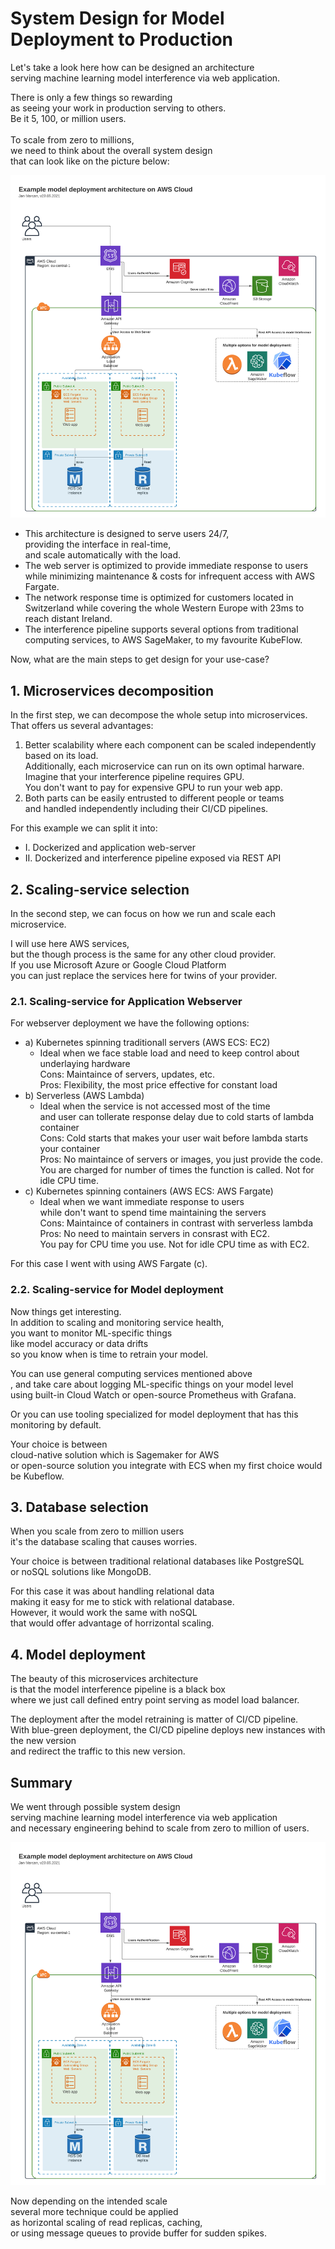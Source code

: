 # System Design for Model Deployment to Production

Let's take a look here how can be designed an architecture<br>
serving machine learning model interference via web application.

There is only a few things so rewarding<br>
as seeing your work in production serving to others. <br>
Be it 5, 100, or million users.<br>
<br>
To scale from zero to millions, <br>we need to think about the overall system design<br> that can look like on the picture below:

![Model Deployment Architecture](model_deployment_architecture.png)
- This architecture is designed to serve users 24/7,<br>
providing the interface in real-time,<br>
and scale automatically with the load.
- The web server is optimized to provide immediate response to users<br>
while minimizing maintenance & costs for infrequent access with AWS Fargate.
- The network response time is optimized for customers located in Switzerland 
while covering the whole Western Europe with 23ms to reach distant Ireland.
- The interference pipeline supports several options from traditional computing services, to AWS SageMaker, to my favourite KubeFlow.

Now, what are the main steps to get design for your use-case?

## 1. Microservices decomposition
In the first step, we can decompose the whole setup into microservices. <br>
That offers us several advantages: 
1. Better scalability where each component can be scaled independently based on its load.<br>
Additionally, each microservice can run on its own optimal harware. <br>
Imagine that your interference pipeline requires GPU. <br> You don't want to pay for expensive GPU to run your web app.
2. Both parts can be easily entrusted to different people or teams <br>
and handled independently including their CI/CD pipelines.

For this example we can split it into:
- I. Dockerized and application web-server
- II. Dockerized and interference pipeline exposed via REST API

## 2. Scaling-service selection
In the second step, we can focus on how we run and scale each microservice.

I will use here AWS services,<br>
but the though process is the same for any other cloud provider.<br>
If you use Microsoft Azure or Google Cloud Platform<br>
you can just replace the services here for twins of your provider.

### 2.1. Scaling-service for Application Webserver
For webserver deployment we have the following options:
- a) Kubernetes spinning traditionall servers (AWS ECS: EC2)
    - Ideal when we face stable load and need to keep control about underlaying hardware <br>
    Cons: Maintaince of servers, updates, etc.<br>
    Pros: Flexibility, the most price effective for constant load
- b) Serverless (AWS Lambda)
    - Ideal when the service is not accessed most of the time<br> 
    and user can tollerate response delay due to cold starts of lambda container<br>
    Cons: Cold starts that makes your user wait  before lambda starts your container<br>
    Pros: No maintaince of servers or images, you just provide the code.<br>
    You are charged for number of times the function is called. Not for idle CPU time.
- c) Kubernetes spinning containers (AWS ECS: AWS Fargate) 
    - Ideal when we want immediate response to users<br>
    while don't want to spend time maintaining the servers<br>
    Cons: Maintaince of containers in contrast with serverless lambda<br>
    Pros: No need to maintain servers in consrast with EC2.<br> 
    You pay for CPU time you use. Not for idle CPU time as with EC2. 

For this case I went with using AWS Fargate (c).

### 2.2. Scaling-service for Model deployment
Now things get interesting.<br>
In addition to scaling and monitoring service health,<br>
you want to monitor ML-specific things<br>
like model accuracy or data drifts<br>
so you know when is time to retrain your model. 

You can use general computing services mentioned above<br>,
and take care about logging ML-specific things on your model level<br>
using built-in Cloud Watch or open-source Prometheus with Grafana.

Or you can use tooling specialized for model deployment
that has this monitoring by default.

Your choice is between<br>
cloud-native solution which is Sagemaker for AWS<br>
or open-source solution you integrate with ECS when my first choice would be Kubeflow.

## 3. Database selection
When you scale from zero to million users<br>
it's the database scaling that causes worries.

Your choice is between traditional relational databases like PostgreSQL<br>
or noSQL solutions like MongoDB.

For this case it was about handling relational data<br>
making it easy for me to stick with relational database.<br> 
However, it would work the same with noSQL<br>
that would offer advantage of horrizontal scaling.

## 4. Model deployment

The beauty of this microservices architecture<br> 
is that the model interference pipeline is a black box<br> 
where we just call defined entry point serving as model load balancer.

The deployment after the model retraining is matter of CI/CD pipeline.<br> 
With blue-green deployment, the CI/CD pipeline deploys new instances with the new version<br> 
and redirect the traffic to this new version.

## Summary
We went through possible system design<br>
serving machine learning model interference via web application<br>
and necessary engineering behind to scale from zero to million of users.

![Model Deployment Architecture](model_deployment_architecture.png)

Now depending on the intended scale<br> 
several more technique could be applied<br> 
as horizontal scaling of read replicas, caching, <br>
or using message queues to provide buffer for sudden spikes.
